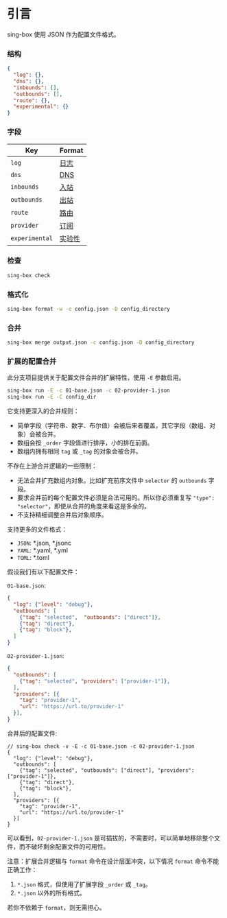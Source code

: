 # 引言

sing-box 使用 JSON 作为配置文件格式。

### 结构

```json
{
  "log": {},
  "dns": {},
  "inbounds": [],
  "outbounds": [],
  "route": {},
  "experimental": {}
}
```

### 字段

| Key            | Format                 |
|----------------|------------------------|
| `log`          | [日志](./log/)           |
| `dns`          | [DNS](./dns/)          |
| `inbounds`     | [入站](./inbound/)       |
| `outbounds`    | [出站](./outbound/)      |
| `route`        | [路由](./route/)         |
| `provider`     | [订阅](./provider/)      |
| `experimental` | [实验性](./experimental/) |

### 检查

```bash
sing-box check
```

### 格式化

```bash
sing-box format -w -c config.json -D config_directory
```

### 合并

```bash
sing-box merge output.json -c config.json -D config_directory
```

### 扩展的配置合并

此分支项目提供关于配置文件合并的扩展特性，使用 `-E` 参数启用。

```bash
sing-box run -E -c 01-base.json -c 02-provider-1.json
sing-box run -E -C config_dir
```

它支持更深入的合并规则：

- 简单字段（字符串、数字、布尔值）会被后来者覆盖，其它字段（数组、对象）会被合并。
- 数组会按 `_order` 字段值进行排序，小的排在前面。
- 数组内拥有相同 `tag` 或 `_tag` 的对象会被合并。

不存在上游合并逻辑的一些限制：

- 无法合并扩充数组内对象。比如扩充前序文件中 `selector` 的 `outbounds` 字段。
- 要求合并前的每个配置文件必须是合法可用的。所以你必须重复写 `"type": "selector"`，即使从合并的角度来看这是多余的。
- 不支持精细调整合并后对象顺序。

支持更多的文件格式：

- `JSON`: *.json, *.jsonc
- `YAML`: *.yaml, *.yml
- `TOML`: *.toml

假设我们有以下配置文件：

`01-base.json`:

```json
{
  "log": {"level": "debug"},
  "outbounds": [
    {"tag": "selected",  "outbounds": ["direct"]},
    {"tag": "direct"},
    {"tag": "block"},
  ]
}
```

`02-provider-1.json`:

```json
{
  "outbounds": [
    {"tag": "selected", "providers": ["provider-1"]},
  ],
  "providers": [{
    "tag": "provider-1",
    "url": "https://url.to/provider-1"
  }],
}
```

合并后的配置文件:

```jsonc
// sing-box check -v -E -c 01-base.json -c 02-provider-1.json
{
  "log": {"level": "debug"},
  "outbounds": [
    {"tag": "selected", "outbounds": ["direct"], "providers": ["provider-1"]},
    {"tag": "direct"},
    {"tag": "block"},
  ],
  "providers": [{
    "tag": "provider-1",
    "url": "https://url.to/provider-1"
  }]
}
```

可以看到，`02-provider-1.json` 是可插拔的，不需要时，可以简单地移除整个文件，而不破坏剩余配置文件的可用性。

注意：扩展合并逻辑与 `format` 命令在设计层面冲突，以下情况 `format` 命令不能正确工作：

1. `*.json` 格式，但使用了扩展字段 `_order` 或 `_tag`。
1. `*.json` 以外的所有格式。

若你不依赖于 `format`，则无需担心。